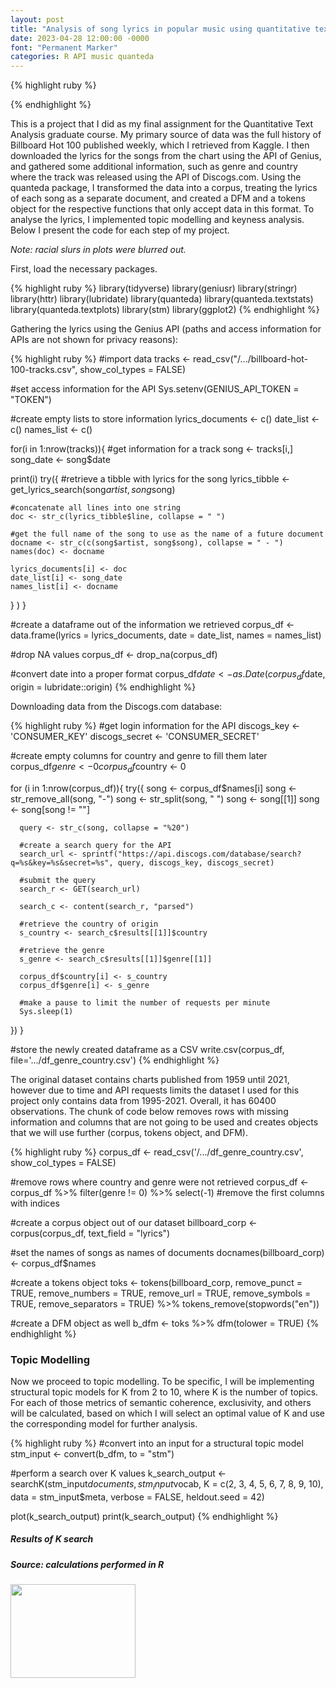 ```yaml
---
layout: post
title: "Analysis of song lyrics in popular music using quantitative text analysis techniques"
date: 2023-04-28 12:00:00 -0000
font: "Permanent Marker"
categories: R API music quanteda
---
```

{% highlight ruby %}

{% endhighlight %}

This is a project that I did as my final assignment for the Quantitative Text Analysis graduate course. My primary source of data was the full history of 
Billboard Hot 100 published weekly, which I retrieved from Kaggle. I then downloaded the lyrics for the songs from the chart using the API of Genius, and gathered 
some additional information, such as genre and country where the track was released using the API of Discogs.com. Using the quanteda package, I transformed the data
into a corpus, treating the lyrics of each song as a separate document, and created a DFM and a tokens object for the respective functions that only accept data in this 
format. To analyse the lyrics, I implemented topic modelling and keyness analysis. Below I present the code for each step of my project.

_Note: racial slurs in plots were blurred out._

First, load the necessary packages.

{% highlight ruby %}
library(tidyverse)
library(geniusr)
library(stringr)
library(httr)
library(lubridate)
library(quanteda)
library(quanteda.textstats)
library(quanteda.textplots)
library(stm)
library(ggplot2)
{% endhighlight %}

Gathering the lyrics using the Genius API (paths and access information for APIs are not shown for privacy reasons):

{% highlight ruby %}
#import data
tracks <- read_csv("/.../billboard-hot-100-tracks.csv",
                   show_col_types = FALSE)

#set access information for the API
Sys.setenv(GENIUS_API_TOKEN = "TOKEN")

#create empty lists to store information
lyrics_documents <- c()
date_list <- c()
names_list <- c()

for(i in 1:nrow(tracks)){
  #get information for a track
  song <- tracks[i,]
  song_date <- song$date
  
  print(i)
  try({
    #retrieve a tibble with lyrics for the song
    lyrics_tibble <- get_lyrics_search(song$artist, song$song)
    
    #concatenate all lines into one string
    doc <- str_c(lyrics_tibble$line, collapse = " ")
    
    #get the full name of the song to use as the name of a future document
    docname <- str_c(c(song$artist, song$song), collapse = " - ")
    names(doc) <- docname
    
    lyrics_documents[i] <- doc
    date_list[i] <- song_date 
    names_list[i] <- docname
  }
  )
}

#create a dataframe out of the information we retrieved
corpus_df <- data.frame(lyrics = lyrics_documents,
                        date = date_list,
                        names = names_list)

#drop NA values
corpus_df <- drop_na(corpus_df)

#convert date into a proper format
corpus_df$date <- as.Date(corpus_df$date, origin = lubridate::origin)
{% endhighlight %}

Downloading data from the Discogs.com database:

{% highlight ruby %}
#get login information for the API
discogs_key <- 'CONSUMER_KEY'
discogs_secret <- 'CONSUMER_SECRET'

#create empty columns for country and genre to fill them later
corpus_df$genre <- 0
corpus_df$country <- 0

for (i in 1:nrow(corpus_df)){
  try({
      song <- corpus_df$names[i]
      song <- str_remove_all(song, "-")
      song <- str_split(song, " ")
      song <- song[[1]]
      song <- song[song != ""]
      
      query <- str_c(song, collapse = "%20")
      
      #create a search query for the API
      search_url <- sprintf("https://api.discogs.com/database/search?q=%s&key=%s&secret=%s", query, discogs_key, discogs_secret)
      
      #submit the query
      search_r <- GET(search_url)
      
      search_c <- content(search_r, "parsed")
      
      #retrieve the country of origin
      s_country <- search_c$results[[1]]$country
      
      #retrieve the genre
      s_genre <- search_c$results[[1]]$genre[[1]]
      
      corpus_df$country[i] <- s_country
      corpus_df$genre[i] <- s_genre
      
      #make a pause to limit the number of requests per minute
      Sys.sleep(1)
  })
}

#store the newly created dataframe as a CSV
write.csv(corpus_df, file='.../df_genre_country.csv')
{% endhighlight %}

The original dataset contains charts published from 1959 until 2021, however due to time and API requests limits the dataset I used for this project only contains data from 1995-2021. Overall, it has 60400 observations. The chunk of code below removes rows with missing information and columns that are not going to be used and creates objects that we will use further (corpus, tokens object, and DFM).

{% highlight ruby %}
corpus_df <- read_csv('/.../df_genre_country.csv', 
                      show_col_types = FALSE)

#remove rows where country and genre were not retrieved
corpus_df <- corpus_df %>%
  filter(genre != 0) %>%
  select(-1) #remove the first columns with indices

#create a corpus object out of our dataset
billboard_corp <- corpus(corpus_df, text_field = "lyrics")

#set the names of songs as names of documents
docnames(billboard_corp) <- corpus_df$names

#create a tokens object
toks <- tokens(billboard_corp,
               remove_punct = TRUE,
               remove_numbers = TRUE,
               remove_url = TRUE,
               remove_symbols = TRUE,
               remove_separators = TRUE) %>%
  tokens_remove(stopwords("en")) 

#create a DFM object as well
b_dfm <- toks %>% 
  dfm(tolower = TRUE) 
{% endhighlight %}

<h3>Topic Modelling</h3>

Now we proceed to topic modelling. To be specific, I will be implementing structural topic models for K from 2 to 10,
where K is the number of topics. For each of those metrics of semantic coherence, exclusivity, and others will be calculated, based on
which I will select an optimal value of K and use the corresponding model for further analysis.

{% highlight ruby %}
#convert into an input for a structural topic model
stm_input <- convert(b_dfm, to = "stm")

#perform a search over K values
k_search_output <- searchK(stm_input$documents, stm_input$vocab,
                           K = c(2, 3, 4, 5, 6, 7, 8, 9, 10), 
                           data = stm_input$meta,
                           verbose = FALSE, heldout.seed = 42)

plot(k_search_output)
print(k_search_output)
{% endhighlight %}

<h5><strong>Results of K search</strong></h5>
<h5><em>Source: calculations performed in R</em></h5>
<img src="/assets/ksearch.png" width = "200" height = "150" alt="">


